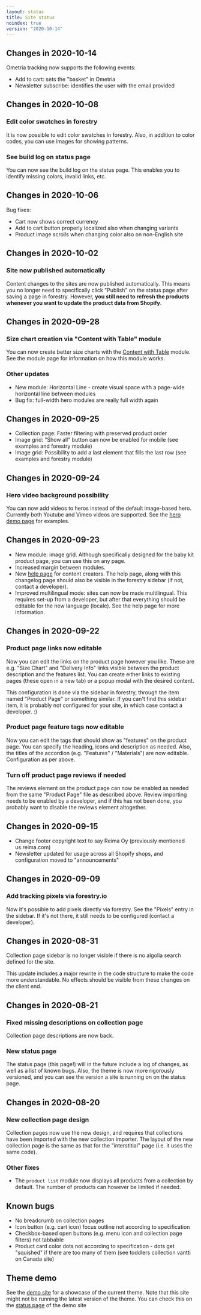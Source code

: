 ```yaml
---
layout: status
title: Site status
noindex: true
version: "2020-10-14"
---
```


## Changes in 2020-10-14

Ometria tracking now supports the following events:

- Add to cart: sets the "basket" in Ometria
- Newsletter subscribe: identifies the user with the email provided

## Changes in 2020-10-08

### Edit color swatches in forestry

It is now possible to edit color swatches in forestry. Also, in addition to color codes, you can use images for showing patterns.

### See build log on status page

You can now see the build log on the status page. This enables you to identify missing colors, invalid links, etc.

## Changes in 2020-10-06

Bug fixes:

- Cart now shows correct currency
- Add to cart button properly localized also when changing variants
- Product image scrolls when changing color also on non-English site

## Changes in 2020-10-02

### Site now published automatically

Content changes to the sites are now published automatically. This means you no longer need to specifically click "Publish" on the status page after saving a page in forestry. However, **you still need to refresh the products whenever you want to update the product data from Shopify**.

## Changes in 2020-09-28

### Size chart creation via "Content with Table" module

You can now create better size charts with the [Content with Table](https://reima-demo.netlify.app/modules/content-table/) module. See the module page for information on how this module works.

### Other updates

- New module: Horizontal Line - create visual space with a page-wide horizontal line between modules
- Bug fix: full-width hero modules are really full width again

## Changes in 2020-09-25

- Collection page: Faster filtering with preserved product order
- Image grid: "Show all" button can now be enabled for mobile (see examples and forestry module)
- Image grid: Possibility to add a last element that fills the last row (see examples and forestry module)

## Changes in 2020-09-24

### Hero video background possibility

You can now add videos to heros instead of the default image-based hero. Currently both Youtube and Vimeo videos are supported. See the [hero demo page](https://reima-demo.netlify.app/modules/hero/) for examples.

## Changes in 2020-09-23

- New module: image grid. Although specifically designed for the baby kit product page, you can use this on any page.
- Increased margin between modules.
- New [help page](https://reima-demo.netlify.app/content-management-help) for content creators. The help page, along with this changelog page should also be visible in the forestry sidebar (if not, contact a developer).
- Improved multilingual mode: sites can now be made multilingual. This requires set-up from a developer, but after that everything should be editable for the new language (locale). See the help page for more information.

## Changes in 2020-09-22

### Product page links now editable

Now you can edit the links on the product page however you like. These are e.g. "Size Chart" and "Delivery Info" links visible between the product description and the features list. You can create either links to existing pages (these open in a new tab) or a popup modal with the desired content.

This configuration is done via the sidebar in forestry, through the item named "Product Page" or something similar. If you can't find this sidebar item, it is probably not configured for your site, in which case contact a developer. :)

### Product page feature tags now editable

Now you can edit the tags that should show as "features" on the product page. You can specify the heading, icons and description as needed. Also, the titles of the accordion (e.g. "Features" / "Materials") are now editable. Configuration as per above.

### Turn off product page reviews if needed

The reviews element on the product page can now be enabled as needed from the same "Product Page" file as described above. Review importing needs to be enabled by a developer, and if this has not been done, you probably want to disable the reviews element altogether.

## Changes in 2020-09-15

- Change footer copyright text to say Reima Oy (previously mentioned us.reima.com)
- Newsletter updated for usage across all Shopify shops, and configuration moved to "announcements"

## Changes in 2020-09-09

### Add tracking pixels via forestry.io

Now it's possible to add pixels directly via forestry. See the "Pixels" entry in the sidebar. If it's not there, it still needs to be configured (contact a developer).

## Changes in 2020-08-31

Collection page sidebar is no longer visible if there is no algolia search defined for the site.

This update includes a major rewrite in the code structure to make the code more understandable. No effects should be visible from these changes on the client end.

## Changes in 2020-08-21

### Fixed missing descriptions on collection page

Collection page descriptions are now back.

### New status page

The status page (this page!) will in the future include a log of changes, as well as a list of known bugs. Also, the theme is now more rigorously versioned, and you can see the version a site is running on on the status page.

## Changes in 2020-08-20

### New collection page design

Collection pages now use the new design, and requires that collections have been imported with the new collection importer. The layout of the new collection page is the same as that for the "interstitial" page (i.e. it uses the same code).

### Other fixes

- The `product list` module now displays all products from a collection by default. The number of products can however be limited if needed.

## Known bugs

- No breadcrumb on collection pages
- Icon button (e.g. cart icon) focus outline not according to specification
- Checkbox-based open buttons (e.g. menu icon and collection page filters) not tabbable
- Product card color dots not according to specification - dots get "squished" if there are too many of them (see toddlers collection vantti on Canada site)

## Theme demo

See the [demo site](https://reima-demo.netlify.app) for a showcase of the current theme. Note that this site might not be running the latest version of the theme. You can check this on the [status page](https://reima-demo.netlify.app/status) of the demo site
